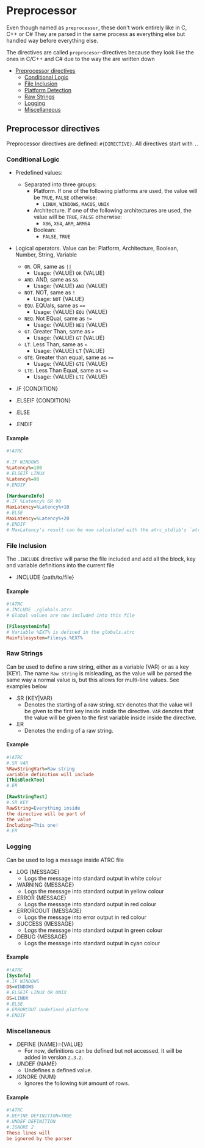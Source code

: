 # Preprocessor

Even though named as `preprocessor`, these don't work entirely like in C, C++ or C# 
They are parsed in the same process as everything else but handled way before everything else.

The directives are called `preprocesor`-directives because they look like the ones in C/C++ and C# 
due to the way the are written down

- [Preprocessor directives](#preprocessor-directives)
  - [Conditional Logic](#conditional-logic)
  - [File Inclusion](#file-inclusion)
  - [Platform Detection](#platform-detection)
  - [Raw Strings](#raw-strings)
  - [Logging](#logging)
  - [Miscellaneous](#miscellaneous)

## Preprocessor directives

Preprocessor directives are defined: `#{DIRECTIVE}`. 
All directives start with `.`.

### Conditional Logic


- Predefined values:
    - Separated into three groups:
        - Platform. If one of the following platforms are used, the value will be `TRUE`, `FALSE` otherwise:
            - `LINUX`, `WINDOWS`, `MACOS`, `UNIX` 
        - Architecture. If one of the following architectures are used, the value will be `TRUE`, `FALSE` otherwise:
            - `X86`, `X64`, `ARM`, `ARM64` 
        - Boolean:
            - `FALSE`, `TRUE`
- Logical operators. Value can be: Platform, Architecture, Boolean, Number, String, Variable
    - `OR`. OR, same as `||`
        - Usage: {VALUE} `OR` {VALUE}
    - `AND`. AND, same as `&&`
        - Usage: {VALUE} `AND` {VALUE}
    - `NOT`. NOT, same as `!`
        - Usage: `NOT` {VALUE}
    - `EQU`. EQUals, same as `==`
        - Usage: {VALUE} `EQU` {VALUE}
    - `NEQ`. Not EQual, same as `!=`
        - Usage: {VALUE} `NEQ` {VALUE}
    - `GT`. Greater Than, same as `>`
        - Usage: {VALUE} `GT` {VALUE}
    - `LT`. Less Than, same as `<`
        - Usage: {VALUE} `LT` {VALUE}
    - `GTE`. Greater than equal, same as `>=`
        - Usage: {VALUE} `GTE` {VALUE}
    - `LTE`. Less Than Equal, same as `<=`
        - Usage: {VALUE} `LTE` {VALUE}

- .IF {CONDITION}
- .ELSEIF {CONDITION}
- .ELSE
- .ENDIF

#### Example
```ini
#!ATRC

#.IF WINDOWS
%Latency%=100
#.ELSEIF LINUX
%Latency%=90
#.ENDIF

[HardwareInfo]
#.IF %Latency% GR 90
MaxLatency=%Latency%+10
#.ELSE
MaxLatency=%Latency%+20
#.ENDIF
# MaxLatency's result can be now calculated with the atrc_stdlib's `atrc_math_exp`. See stdlib_api.md for more information
```

### File Inclusion

The `.INCLUDE` directive will parse the file included and add 
all the block, key and variable definitions into the current file

- .INCLUDE {path/to/file}

#### Example

```ini
#!ATRC
#.INCLUDE ./globals.atrc
# Global values are now included into this file

[FilesystemInfo]
# Variable %EXT% is defined in the globals.atrc
MainFilesystem=Filesys.%EXT%
```

### Raw Strings

Can be used to define a raw string, either as a variable (VAR) or as a key (KEY). 
The name `Raw string` is misleading, as the value will be parsed the same way a normal 
value is, but this allows for multi-line values. See examples below

- .SR {KEY|VAR}
    - Denotes the starting of a raw string. 
        `KEY` denotes that the value will be given to the first key inside inside the directive. 
        `VAR` denotes that the value will be given to the first variable inside inside the directive. 
- .ER
    - Denotes the ending of a raw string.

#### Example
```ini
#!ATRC
#.SR VAR
%RawStringVar%=Raw string
variable definition will include
[ThisBlockToo]
#.ER

[RawStringTest]
#.SR KEY
RawString=Everything inside
the directive will be part of
the value
Including=This one!
#.ER
```


### Logging

Can be used to log a message inside ATRC file

- .LOG {MESSAGE}
    - Logs the message into standard output in white colour
- .WARNING {MESSAGE}
    - Logs the message into standard output in yellow colour
- .ERROR {MESSAGE}
    - Logs the message into standard output in red colour
- .ERRORCOUT {MESSAGE}
    - Logs the message into error output in red colour
- .SUCCESS {MESSAGE}
    - Logs the message into standard output in green colour
- .DEBUG {MESSAGE}
    - Logs the message into standard output in cyan colour

#### Example

```ini
#!ATRC
[SysInfo]
#.IF WINDOWS
OS=WINDOWS
#.ELSEIF LINUX OR UNIX
OS=LINUX
#.ELSE
#.ERRORCOUT Undefined platform
#.ENDIF
```

### Miscellaneous

- .DEFINE {NAME}={VALUE}
    - For now, definitions can be defined but not accessed. It will be added in version `2.3.2`.
- .UNDEF {NAME}
    - Undefines a defined value.
- .IGNORE {NUM}
    - Ignores the following `NUM` amount of rows.

#### Example

```ini
#!ATRC
#.DEFINE DEFINITION=TRUE
#.UNDEF DEFINITION
#.IGNORE 2
These lines will
be ignored by the parser
```